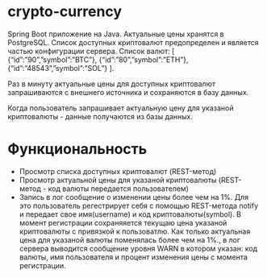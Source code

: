 
# crypto-currency

Spring Boot приложение на Java. 
Актуальные цены хранятся в PostgreSQL.
Cписок доступных криптовалют предопределен и является частью конфигурации сервера.
Список валют:
[ {“id”:”90”,”symbol”:”BTC”}, {“id”:”80”,”symbol”:”ETH”}, {“id”:”48543”,”symbol”:”SOL”} ].

Раз в минуту актуальные цены для доступных криптовалют запрашиваются c внешнего источника и сохраняются в базу данных.

Когда пользователь запрашивает актуальную цену для указаной криптовалюты - данные получаются из базы данных.

# Функциональность

- Просмотр списка доступных криптовалют (REST-метод)
- Просмотр актуальной цены для указаной криптовалюты (REST-метод - код валюты передается пользователем)
- Запись в лог сообщение о изменении цены более чем на 1%. Для это пользователь регестрирует себя с помощью REST-метода notify и передает свое имя(username) и код криптовалюты(symbol). В момент регистрации cохраняяется текущаю цена указаной криптовалюты с привязкой к пользоватлю. Как только актуальная цена для указаной валюты поменялась более чем на 1%., в лог сервера выводится сообщение уровня WARN в котором указан: код валюты, имя пользователя и процент изменения цены с момента регистрации.
